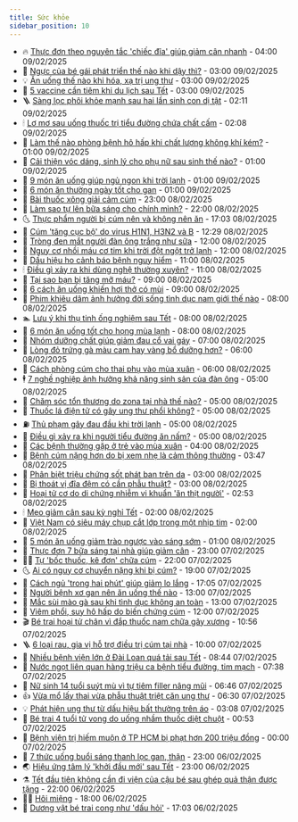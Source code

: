 ```yaml
---
title: Sức khỏe
sidebar_position: 10
---
```


<!-- vnexpress-suc-khoe:START -->
- 🔥 [Thực đơn theo nguyên tắc &#39;chiếc đĩa&#39; giúp giảm cân nhanh](https://vnexpress.net/thuc-don-theo-nguyen-tac-chiec-dia-giup-giam-can-nhanh-4847299.html) - 04:00 09/02/2025
- 🥰 [Ngực của bé gái phát triển thế nào khi dậy thì?](https://vnexpress.net/nguc-cua-be-gai-phat-trien-the-nao-khi-day-thi-4847276.html) - 03:00 09/02/2025
- 💡 [Ăn uống thế nào khi hóa, xạ trị ung thư](https://vnexpress.net/an-uong-the-nao-khi-hoa-xa-tri-ung-thu-4847196.html) - 03:00 09/02/2025
- 🤗 [5 vaccine cần tiêm khi du lịch sau Tết](https://vnexpress.net/5-vaccine-can-tiem-khi-du-lich-sau-tet-4847179.html) - 03:00 09/02/2025
- 🪜 [Sàng lọc phôi khỏe mạnh sau hai lần sinh con dị tật](https://vnexpress.net/sang-loc-phoi-khoe-manh-sau-hai-lan-sinh-con-di-tat-4847336.html) - 02:11 09/02/2025
- 🕯 [Lơ mơ sau uống thuốc trị tiểu đường chứa chất cấm](https://vnexpress.net/lo-mo-sau-uong-thuoc-tri-tieu-duong-chua-chat-cam-4847330.html) - 02:08 09/02/2025
- 🤭 [Làm thế nào phòng bệnh hô hấp khi chất lượng không khí kém?](https://vnexpress.net/lam-the-nao-phong-benh-ho-hap-khi-chat-luong-khong-khi-kem-4847286.html) - 01:00 09/02/2025
- 👀 [Cải thiện vóc dáng, sinh lý cho phụ nữ sau sinh thế nào?](https://vnexpress.net/cai-thien-voc-dang-sinh-ly-cho-phu-nu-sau-sinh-the-nao-4847284.html) - 01:00 09/02/2025
- 🌋 [9 món ăn uống giúp ngủ ngon khi trời lạnh](https://vnexpress.net/9-mon-an-uong-giup-ngu-ngon-khi-troi-lanh-4847246.html) - 01:00 09/02/2025
- 🫶 [6 món ăn thường ngày tốt cho gan](https://vnexpress.net/6-mon-an-thuong-ngay-tot-cho-gan-4847234.html) - 01:00 09/02/2025
- 🦆 [Bài thuốc xông giải cảm cúm](https://vnexpress.net/bai-thuoc-xong-giai-cam-cum-4846541.html) - 23:00 08/02/2025
- 🚀 [Làm sao tự lên bữa sáng cho chính mình?](https://vnexpress.net/lam-sao-tu-len-bua-sang-cho-chinh-minh-4846560.html) - 22:00 08/02/2025
- 🌜 [Thực phẩm người bị cúm nên và không nên ăn](https://vnexpress.net/thuc-pham-nguoi-bi-cum-nen-va-khong-nen-an-4846908.html) - 17:03 08/02/2025
- 🧰 [Cúm &#39;tăng cục bộ&#39; do virus H1N1, H3N2 và B](https://vnexpress.net/cum-tang-cuc-bo-do-virus-h1n1-h3n2-va-b-4847266.html) - 12:29 08/02/2025
- 💫 [Tròng đen mắt người đàn ông trắng như sữa](https://vnexpress.net/trong-den-mat-nguoi-dan-ong-trang-nhu-sua-4847201.html) - 12:00 08/02/2025
- 🌝 [Nguy cơ nhồi máu cơ tim khi trời đột ngột trở lạnh](https://vnexpress.net/nguy-co-nhoi-mau-co-tim-khi-troi-dot-ngot-tro-lanh-4847242.html) - 12:00 08/02/2025
- 🗽 [Dấu hiệu ho cảnh báo bệnh nguy hiểm](https://vnexpress.net/dau-hieu-ho-canh-bao-benh-nguy-hiem-4847223.html) - 11:00 08/02/2025
- 🕯 [Điều gì xảy ra khi dùng nghệ thường xuyên?](https://vnexpress.net/dieu-gi-xay-ra-khi-dung-nghe-thuong-xuyen-4847178.html) - 11:00 08/02/2025
- 🦅 [Tại sao bạn bị tăng mỡ máu?](https://vnexpress.net/tai-sao-ban-bi-tang-mo-mau-4847207.html) - 09:00 08/02/2025
- 🦆 [6 cách ăn uống khiến hơi thở có mùi](https://vnexpress.net/6-cach-an-uong-khien-hoi-tho-co-mui-4847111.html) - 09:00 08/02/2025
- 🎊 [Phim khiêu dâm ảnh hưởng đời sống tình dục nam giới thế nào](https://vnexpress.net/phim-khieu-dam-anh-huong-doi-song-tinh-duc-nam-gioi-the-nao-4847167.html) - 08:00 08/02/2025
- 🏊 [Lưu ý khi thụ tinh ống nghiệm sau Tết](https://vnexpress.net/luu-y-khi-thu-tinh-ong-nghiem-sau-tet-4847210.html) - 08:00 08/02/2025
- 📝 [6 món ăn uống tốt cho họng mùa lạnh](https://vnexpress.net/6-mon-an-uong-tot-cho-hong-mua-lanh-4847173.html) - 08:00 08/02/2025
- 💯 [Nhóm dưỡng chất giúp giảm đau cổ vai gáy](https://vnexpress.net/nhom-duong-chat-giup-giam-dau-co-vai-gay-4847208.html) - 07:00 08/02/2025
- 🌊 [Lòng đỏ trứng gà màu cam hay vàng bổ dưỡng hơn?](https://vnexpress.net/long-do-trung-ga-mau-cam-hay-vang-bo-duong-hon-4846241.html) - 06:00 08/02/2025
- 🚀 [Cách phòng cúm cho thai phụ vào mùa xuân](https://vnexpress.net/cach-phong-cum-cho-thai-phu-vao-mua-xuan-4847168.html) - 06:00 08/02/2025
- 🕴 [7 nghề nghiệp ảnh hưởng khả năng sinh sản của đàn ông](https://vnexpress.net/7-nghe-nghiep-anh-huong-kha-nang-sinh-san-cua-dan-ong-4847161.html) - 05:00 08/02/2025
- 🗽 [Chăm sóc tổn thương do zona tại nhà thế nào?](https://vnexpress.net/cham-soc-ton-thuong-do-zona-tai-nha-the-nao-4847156.html) - 05:00 08/02/2025
- 🎡 [Thuốc lá điện tử có gây ung thư phổi không?](https://vnexpress.net/thuoc-la-dien-tu-co-gay-ung-thu-phoi-khong-4847144.html) - 05:00 08/02/2025
- ⛽️ [Thủ phạm gây đau đầu khi trời lạnh](https://vnexpress.net/thu-pham-gay-dau-dau-khi-troi-lanh-4847110.html) - 05:00 08/02/2025
- 🦆 [Điều gì xảy ra khi người tiểu đường ăn nấm?](https://vnexpress.net/dieu-gi-xay-ra-khi-nguoi-tieu-duong-an-nam-4847106.html) - 05:00 08/02/2025
- 🤩 [Các bệnh thường gặp ở trẻ vào mùa xuân](https://vnexpress.net/cac-benh-thuong-gap-o-tre-vao-mua-xuan-4847125.html) - 04:00 08/02/2025
- 🦒 [Bệnh cúm nặng hơn do bị xem nhẹ là cảm thông thường](https://vnexpress.net/benh-cum-nang-hon-do-bi-xem-nhe-la-cam-thong-thuong-4847129.html) - 03:47 08/02/2025
- 💫 [Phân biệt triệu chứng sốt phát ban trên da](https://vnexpress.net/phan-biet-trieu-chung-sot-phat-ban-tren-da-4847112.html) - 03:00 08/02/2025
- 🐘 [Bị thoát vị đĩa đệm có cần phẫu thuật?](https://vnexpress.net/bi-thoat-vi-dia-dem-co-can-phau-thuat-4847028.html) - 03:00 08/02/2025
- 🚀 [Hoại tử cơ do di chứng nhiễm vi khuẩn &#39;ăn thịt người&#39;](https://vnexpress.net/hoai-tu-co-do-di-chung-nhiem-vi-khuan-an-thit-nguoi-4847042.html) - 02:53 08/02/2025
- 🕯 [Mẹo giảm cân sau kỳ nghỉ Tết](https://vnexpress.net/meo-giam-can-sau-ky-nghi-tet-4847103.html) - 02:00 08/02/2025
- 🦏 [Việt Nam có siêu máy chụp cắt lớp trong một nhịp tim](https://vnexpress.net/viet-nam-co-sieu-may-chup-cat-lop-trong-mot-nhip-tim-4847039.html) - 02:00 08/02/2025
- 🦄 [5 món ăn uống giảm trào ngược vào sáng sớm](https://vnexpress.net/5-mon-an-uong-giam-trao-nguoc-vao-sang-som-4847013.html) - 01:00 08/02/2025
- 🦒 [Thực đơn 7 bữa sáng tại nhà giúp giảm cân](https://vnexpress.net/thuc-don-7-bua-sang-tai-nha-giup-giam-can-4846543.html) - 23:00 07/02/2025
- 👨‍🏫 [Tự &#39;bốc thuốc, kê đơn&#39; chữa cúm](https://vnexpress.net/tu-boc-thuoc-ke-don-chua-cum-4846209.html) - 22:00 07/02/2025
- 🌜 [Ai có nguy cơ chuyển nặng khi bị cúm?](https://vnexpress.net/ai-co-nguy-co-chuyen-nang-khi-bi-cum-4847025.html) - 19:00 07/02/2025
- 🚀 [Cách ngủ &#39;trong hai phút&#39; giúp giảm lo lắng](https://vnexpress.net/cach-ngu-trong-hai-phut-giup-giam-lo-lang-4845159.html) - 17:05 07/02/2025
- 💃 [Người bệnh xơ gan nên ăn uống thế nào](https://vnexpress.net/nguoi-benh-xo-gan-nen-an-uong-the-nao-4846912.html) - 13:00 07/02/2025
- 💯 [Mắc sùi mào gà sau khi tình dục không an toàn](https://vnexpress.net/mac-sui-mao-ga-sau-khi-tinh-duc-khong-an-toan-4846890.html) - 13:00 07/02/2025
- 🤔 [Viêm phổi, suy hô hấp do biến chứng cúm](https://vnexpress.net/viem-phoi-suy-ho-hap-do-bien-chung-cum-4846900.html) - 12:00 07/02/2025
- 🎬 [Bé trai hoại tử chân vì đắp thuốc nam chữa gãy xương](https://vnexpress.net/be-trai-hoai-tu-chan-vi-dap-thuoc-nam-chua-gay-xuong-4846910.html) - 10:56 07/02/2025
- 🪜 [6 loại rau, gia vị hỗ trợ điều trị cúm tại nhà](https://vnexpress.net/6-loai-rau-gia-vi-ho-tro-dieu-tri-cum-tai-nha-4846355.html) - 10:00 07/02/2025
- 🦣 [Nhiều bệnh viện lớn ở Đài Loan quá tải sau Tết](https://vnexpress.net/nhieu-benh-vien-lon-o-dai-loan-qua-tai-sau-tet-4846901.html) - 08:44 07/02/2025
- 🧐 [Nước ngọt liên quan hàng triệu ca bệnh tiểu đường, tim mạch](https://vnexpress.net/nuoc-ngot-lien-quan-hang-trieu-ca-benh-tieu-duong-tim-mach-4846893.html) - 07:38 07/02/2025
- 🤡 [Nữ sinh 14 tuổi suýt mù vì tự tiêm filler nâng mũi](https://vnexpress.net/nu-sinh-14-tuoi-suyt-mu-vi-tu-tiem-filler-nang-mui-4846854.html) - 06:46 07/02/2025
- 👍 [Vừa mổ lấy thai vừa phẫu thuật triệt căn ung thư](https://vnexpress.net/vua-mo-lay-thai-vua-phau-thuat-triet-can-ung-thu-4846706.html) - 06:30 07/02/2025
- 💡 [Phát hiện ung thư từ dấu hiệu bất thường trên áo](https://vnexpress.net/phat-hien-ung-thu-tu-dau-hieu-bat-thuong-tren-ao-4846703.html) - 03:08 07/02/2025
- 💯 [Bé trai 4 tuổi tử vong do uống nhầm thuốc diệt chuột](https://vnexpress.net/be-trai-4-tuoi-tu-vong-do-uong-nham-thuoc-diet-chuot-4846651.html) - 00:53 07/02/2025
- 🧠 [Bệnh viện trị hiếm muộn ở TP HCM bị phạt hơn 200 triệu đồng](https://vnexpress.net/benh-vien-tri-hiem-muon-o-tp-hcm-bi-phat-hon-200-trieu-dong-4846614.html) - 00:00 07/02/2025
- 🎡 [7 thức uống buổi sáng thanh lọc gan, thận](https://vnexpress.net/7-thuc-uong-buoi-sang-thanh-loc-gan-than-4846242.html) - 23:00 06/02/2025
- 🌏 [Hiệu ứng tâm lý &#39;khởi đầu mới&#39; sau Tết](https://vnexpress.net/hieu-ung-tam-ly-khoi-dau-moi-sau-tet-4845560.html) - 23:00 06/02/2025
- ⚗️ [Tết đầu tiên không cần đi viện của cậu bé sau ghép quả thận được tặng](https://vnexpress.net/tet-dau-tien-khong-can-di-vien-cua-cau-be-sau-ghep-qua-than-duoc-tang-4846227.html) - 22:00 06/02/2025
- 👨‍🏫 [Hôi miệng](https://vnexpress.net/hoi-mieng-4846531.html) - 18:00 06/02/2025
- 🤖 [Dương vật bé trai cong như &#39;dấu hỏi&#39;](https://vnexpress.net/duong-vat-be-trai-cong-nhu-dau-hoi-4846448.html) - 17:03 06/02/2025<!-- vnexpress-suc-khoe:END -->
